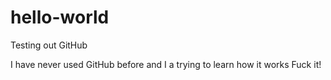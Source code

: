 # hello-world
Testing out GitHub


I have never used GitHub before and I a trying to learn how it works
Fuck it!
